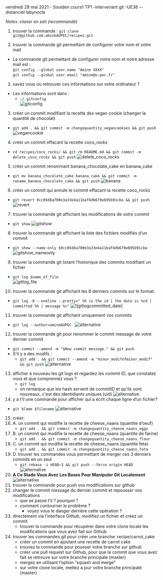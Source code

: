 vendredi 28 mai 2021 - Souiden cours1 TP1 -intervenant git -UE36 --distanciel
labynocle


*Notes :cloner en ssh (recommandé)*



1. trouver la commande  :
`git clone git@github.com:amineAUPEC/recipes.git`



1. trouver la commande git permettant de configurer votre nom et votre mail
- La commande git permettant de configurer notre nom et notre adresse mail est  :  
`git config --global user.name "Amine XXXX"`  
`git config --global user.email "amine@u-pec.fr"`
2. savez vous où retrouver ces informations sur votre ordinateur ?
- Les informations sont dans :
    - `~/.gitconfig`   
![gitconfig](./images/gitconfig.png) 
3. créer un commit modifiant la recette des vegan cookie (changer la quantité de chocolat)
- `git add . && git commit -m changequantity_vegancookies && git push`
![vegancookie](./images/vegancookie.png) 

4. créer un commit effacant la recette coco_rocks
- `cd recipes/coco_rocks/ && git rm README.md && git commit -m delete_coco_rocks && git push`
![delete_coco_rocks](./images/delete_coco_rocks.png) 
5. créer un commit renommant banana_chocolate_cake en banana_cake
- `git mv banana_chocolate_cake banana_cake && git commit -m rename_banana_chocolate_cake && git push`
![banana](./images/rename_banana_chocolate_cake.png) 
6. créer un commit qui annule le commit effacant la recette coco_rocks
- `git revert 9cc85d8a700e3a33e4a11baf4db679e695b91cba && git push`
![revert](./images/gitrevert.png) 
7. trouver la commande git affichant les modifications de votre commit
- `git show`
![gitshow](./images/gitshow.png) 
8. trouver la commande git affichant la liste des fichiers modifiés d’un commit
- `git show --name-only $9cc85d8a700e3a33e4a11baf4db679e695b91cba`
![gitshow_nameonly](./images/gitshow_nameonly.png) 
9. trouver la commande git listant l’historique des commits modifiant un fichier
- `git log $name_of_file`  
![gitlog_file](./images/gitlog_q9.png)

10. trouver la commande git affichant les 8 derniers commits sur le format: 
- `git log -8 --oneline --pretty=" %h is the id | the date is %cd | committed %h | message %s"` 
![![gitlogcommitted_date]](./images/gitlogcommitted_date.png)

11. trouver la commande git affichant uniquement vos commits
- `git log --author=amineAUPEC `
![alternative](./images/part2/gitlogauthor_q11.png)
12. trouver la commande git pour renommer le commit message de votre dernier commit
- `git commit --amend -m "$New commit message." && git push` 
- S'il y a des modifs :
    - `git add . && git commit --amend -m "minor_modifofminor_modif" && git push`
![alternative](./images/part2/gitcommitammend_changecommitmessage_q15.png)
13. afficher à nouveau les git logs et regardez les commit ID, que constatez vous et que comprennez vous ?
    - `git log`  
    -  on remarque que les hash servent de commitID et qu'ils sont nouveaux, c'est des identidiants uniques (uid)
![alternative](./images/part2/gitlog_q13.png)
14. y a t’il une commande pour afficher qui a écrit chaque ligne d’un fichier?
- `git blame $filename`
![alternative](./images/part2/git_blame_q14.png)
15. créer:
15. A. un commit qui modifie la recette de cheese_naans (quantite d’oeuf)
    - `git add . && git commit -m changequantity_cheese_naans_eggs `
15. B. un commit qui modifie la recette de cheese_naans (quantite de farine)
    - `git add . && git commit -m changequantity_cheese_naans_flour `
15. C. un commit qui modifie la recette de cheese_naans (quantite feta)
    - `git add . && git commit -m changequantity_cheese_naans_feta `
15. D. trouver les commandes vous permettant de merger ces 3 derniers commits en un seul
    - `git rebase -i HEAD~3 && git push --force origin HEAD `
![alternative](./images/part2/q15d_mergecommits.png)
15. **A Ce Stade Vous Avez Les Bases Pour Manipuler Git Localement**
![alternative](./images/part2/allcommits.png)
16. trouver la commande pour push vos modifications sur github
17. changer le commit message du dernier commit et repousser vos modifications
    - que se passe t’il ? pourquoi ?
    - comment contourner le problème ?
        - voyez vous le danger derrière cette opération ?
18. directement via l’interface Github, modifiez un fichier et créez un commit
    - trouver la commande pour récupérer dans votre clone locale les modifications que vous avez fait sur Github    
19. trouver les commandes git pour créer une branche: recipe/carrot_cake
    - créer un commit en ajoutant une recette de carrot cake
    - trouvez la commande pour pousser votre branche sur github
    - créer une pull request sur Github, pour que le commit que vous avez fait se retrouve sur votre branche principale (master)
    - mergez en utilisant l’option “squash and merge”
    - sur votre clone locale, mettez a jour votre branche principale (master)

